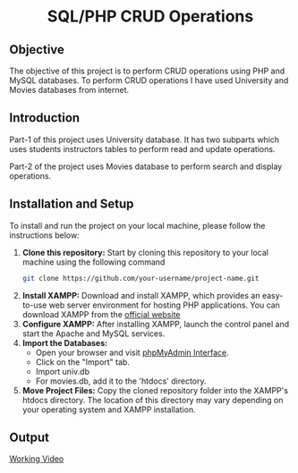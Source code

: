 <!-- PROJECT TITLE -->
# <center>**SQL/PHP CRUD Operations**</center>

<!-- OBJECTIVE -->
## Objective

The objective of this project is to perform CRUD operations using PHP and MySQL databases. To perform CRUD operations I have used University and Movies databases from internet. 

<!-- INTRODUCTION -->
## Introduction

Part-1 of this project uses University database. It has two subparts which uses students instructors tables to perform read and update operations.

Part-2 of the project uses Movies database to perform search and display operations. 

<!-- INSTALLATION AND SETUP -->
## Installation and Setup

To install and run the project on your local machine, please follow the instructions below:

1. **Clone this repository:** Start by cloning this repository to your local machine using the following command
    ```bash
    git clone https://github.com/your-username/project-name.git
    ```
2. **Install XAMPP:** Download and install XAMPP, which provides an easy-to-use web server environment for hosting PHP applications. You can download XAMPP from the [official website](https://www.apachefriends.org/index.html)
3. **Configure XAMPP:** After installing XAMPP, launch the control panel and start the Apache and MySQL services.
4. **Import the Databases:** 
   + Open your browser and visit [phpMyAdmin Interface](http://localhost/phpmyadmin).
   + Click on the "Import" tab.
   + Import univ.db
   + For movies.db, add it to the 'htdocs' directory.
5. **Move Project Files:** Copy the cloned repository folder into the XAMPP's htdocs directory. The location of this directory may vary depending on your operating system and XAMPP installation.

<!-- OUTPUT -->
## Output
[Working Video](https://drive.google.com/file/d/1ucjCTWTXvPz1lMuvIXeLUIkquL4kpsKe/view?usp=sharing)